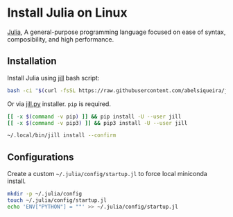 # Install Julia on Linux


[Julia](https://julialang.org/), A general-purpose programming language focused on ease of syntax, composibility, and high performance.

<!--more-->

## Installation

Install Julia using [jill](https://github.com/abelsiqueira/jill) bash script:

```bash
bash -ci "$(curl -fsSL https://raw.githubusercontent.com/abelsiqueira/jill/master/jill.sh)"
```

Or via [jill.py](https://github.com/johnnychen94/jill.py) installer. `pip` is required.

```bash
[[ -x $(command -v pip) ]] && pip install -U --user jill
[[ -x $(command -v pip3) ]] && pip3 install -U --user jill

~/.local/bin/jill install --confirm
```

## Configurations

Create a custom  `~/.julia/config/startup.jl` to force local miniconda install.

```bash
mkdir -p ~/.julia/config
touch ~/.julia/config/startup.jl
echo 'ENV["PYTHON"] = ""' >> ~/.julia/config/startup.jl
```

